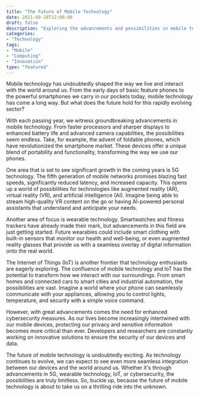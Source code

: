 ```yaml
--- 
title: "The Future of Mobile Technology" 
date: 2021-09-28T12:00:00 
draft: false 
description: "Exploring the advancements and possibilities in mobile technology." 
categories: 
- "Technology" 
tags: 
- "Mobile" 
- "Computing" 
- "Innovation" 
type: "featured" 
--- 
```


Mobile technology has undoubtedly shaped the way we live and interact with the world around us. From the early days of basic feature phones to the powerful smartphones we carry in our pockets today, mobile technology has come a long way. But what does the future hold for this rapidly evolving sector?

With each passing year, we witness groundbreaking advancements in mobile technology. From faster processors and sharper displays to enhanced battery life and advanced camera capabilities, the possibilities seem endless. Take, for example, the advent of foldable phones, which have revolutionized the smartphone market. These devices offer a unique blend of portability and functionality, transforming the way we use our phones.

One area that is set to see significant growth in the coming years is 5G technology. The fifth generation of mobile networks promises blazing fast speeds, significantly reduced latency, and increased capacity. This opens up a world of possibilities for technologies like augmented reality (AR), virtual reality (VR), and artificial intelligence (AI). Imagine being able to stream high-quality VR content on the go or having AI-powered personal assistants that understand and anticipate your needs.

Another area of focus is wearable technology. Smartwatches and fitness trackers have already made their mark, but advancements in this field are just getting started. Future wearables could include smart clothing with built-in sensors that monitor our health and well-being, or even augmented reality glasses that provide us with a seamless overlay of digital information onto the real world.

The Internet of Things (IoT) is another frontier that technology enthusiasts are eagerly exploring. The confluence of mobile technology and IoT has the potential to transform how we interact with our surroundings. From smart homes and connected cars to smart cities and industrial automation, the possibilities are vast. Imagine a world where your phone can seamlessly communicate with your appliances, allowing you to control lights, temperature, and security with a simple voice command.

However, with great advancements comes the need for enhanced cybersecurity measures. As our lives become increasingly intertwined with our mobile devices, protecting our privacy and sensitive information becomes more critical than ever. Developers and researchers are constantly working on innovative solutions to ensure the security of our devices and data.

The future of mobile technology is undoubtedly exciting. As technology continues to evolve, we can expect to see even more seamless integration between our devices and the world around us. Whether it's through advancements in 5G, wearable technology, IoT, or cybersecurity, the possibilities are truly limitless. So, buckle up, because the future of mobile technology is about to take us on a thrilling ride into the unknown.
